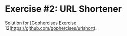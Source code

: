 # Exercise #2: URL Shortener

Solution for [Gophercises Exercise 12(https://github.com/gophercises/urlshort).